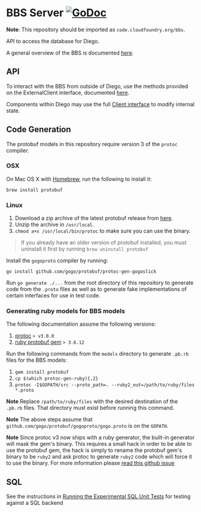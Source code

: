 # BBS Server [![GoDoc](https://godoc.org/github.com/cloudfoundry/bbs?status.svg)](https://godoc.org/github.com/cloudfoundry/bbs)

**Note**: This repository should be imported as `code.cloudfoundry.org/bbs`.

API to access the database for Diego.

A general overview of the BBS is documented [here](doc).

## API

To interact with the BBS from outside of Diego, use the methods provided on the
ExternalClient interface, documented [here](https://godoc.org/github.com/cloudfoundry/bbs#ExternalClient).

Components within Diego may use the full [Client interface](https://godoc.org/github.com/cloudfoundry/bbs#Client) to modify internal state.

## Code Generation

The protobuf models in this repository require version 3 of the `protoc` compiler.


### OSX

On Mac OS X with [Homebrew](http://brew.sh/), run the following to install it:

```
brew install protobuf
```

### Linux

1. Download a zip archive of the latest protobuf release from [here](https://github.com/google/protobuf/releases).
1. Unzip the archive in `/usr/local`.
1. `chmod a+x /usr/local/bin/protoc` to make sure you can use the binary.

> If you already have an older version of protobuf installed, you must
> uninstall it first by running `brew uninstall protobuf`

Install the `gogoproto` compiler by running:

```
go install github.com/gogo/protobuf/protoc-gen-gogoslick
```

Run `go generate ./...` from the root directory of this repository to generate code from the `.proto` files as well as to generate fake implementations of certain interfaces for use in test code.


### Generating ruby models for BBS models

The following documentation assume the following versions:

1. [protoc](https://github.com/google/protobuf/releases) `> v3.0.0`
2. [ruby protobuf gem](https://github.com/ruby-protobuf/protobuf) `> 3.6.12`

Run the following commands from the `models` directory to generate `.pb.rb`
files for the BBS models:

1. `gem install protobuf`
2. `cp $(which protoc-gen-ruby){,2}`
3. `protoc -I$GOPATH/src --proto_path=. --ruby2_out=/path/to/ruby/files *.proto`

**Note** Replace `/path/to/ruby/files` with the desired destination of the
`.pb.rb` files. That directory must exist before running this command.

**Note** The above steps assume that
`github.com/gogo/protobuf/gogoproto/gogo.proto` is on the `GOPATH`.

**Note** Since protoc v3 now ships with a ruby generator, the built-in
generator will mask the gem's binary. This requires a small hack in order to be
able to use the protobuf gem, the hack is simply to rename the protobuf gem's
binary to be `ruby2` and ask protoc to generate `ruby2` code which will force
it to use the binary. For more information please
[read this github issue](https://github.com/ruby-protobuf/protobuf/issues/341)

## SQL

See the instructions in [Running the Experimental SQL Unit Tests](https://github.com/cloudfoundry/diego-release/blob/develop/CONTRIBUTING.md#running-the-experimental-sql-unit-tests)
for testing against a SQL backend
